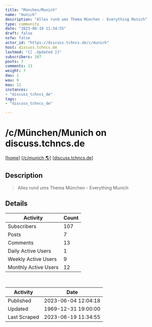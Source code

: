 ```yaml
---
title: "München/Munich" 
name: "munich"
description: "Alles rund ums Thema München - Everything Munich"
type: community
date: "2023-06-19 11:34:55"
draft: false
nsfw: false
actor_id: "https://discuss.tchncs.de/c/munich"
host: discuss.tchncs.de
lastmod: "{[ .Updated }}"
subscribers: 107
posts: 7
comments: 13
weight: 7
dau: 1
wau: 9
mau: 12
instances:
- "discuss_tchncs_de"
tags: 
- "discuss_tchncs_de"

---
```


# /c/München/Munich on discuss.tchncs.de

[[home](/)]
[[/c/munich 🌎](https://discuss.tchncs.de/c/munich)]
[[discuss.tchncs.de](/instances/discuss_tchncs_de)]


## Description 

<blockquote class="description">
Alles rund ums Thema München - Everything Munich
</blockquote>


## Details

| Activity | Count  |
|----------------------|---|
| Subscribers          | 107 |
| Posts                | 7  |
| Comments             | 13  |
| Daily Active Users   | 1  |
| Weekly Active Users  | 9  |
| Monthly Active Users | 12  |

<br>

| Activity | Date |
|----------------------|---|
| Published            | 2023-06-04 12:04:18 |
| Updated              | 1969-12-31 19:00:00 |
| Last Scraped         | 2023-06-19 11:34:55 |
